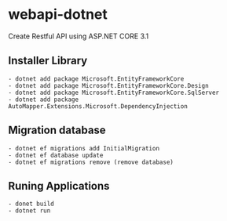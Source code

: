 # webapi-dotnet
Create Restful API using ASP.NET CORE 3.1


## Installer Library
    - dotnet add package Microsoft.EntityFrameworkCore
    - dotnet add package Microsoft.EntityFrameworkCore.Design
    - dotnet add package Microsoft.EntityFrameworkCore.SqlServer
    - dotnet add package AutoMapper.Extensions.Microsoft.DependencyInjection


## Migration database
    - dotnet ef migrations add InitialMigration
    - dotnet ef database update
    - dotnet ef migrations remove (remove database)


## Runing Applications
    - donet build
    - dotnet run